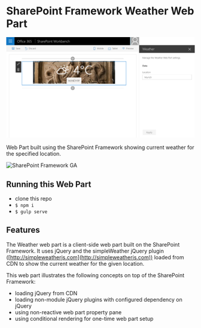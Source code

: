 # SharePoint Framework Weather Web Part

![Weather Web Part displayed in SharePoint Workbench](./assets/preview.png)

Web Part built using the SharePoint Framework showing current weather for the specified location.

![SharePoint Framework GA](https://img.shields.io/badge/SPFx-GA-green.svg)

## Running this Web Part

- clone this repo
- `$ npm i`
- `$ gulp serve`

## Features

The Weather web part is a client-side web part built on the SharePoint Framework. It uses jQuery and the simpleWeather jQuery plugin ([http://simpleweatherjs.com](http://simpleweatherjs.com)) loaded from CDN to show the current weather for the given location.

This web part illustrates the following concepts on top of the SharePoint Framework:
- loading jQuery from CDN
- loading non-module jQuery plugins with configured dependency on jQuery
- using non-reactive web part property pane
- using conditional rendering for one-time web part setup